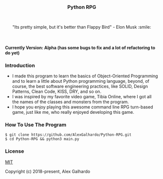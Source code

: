 <br>
<h3 align="center">Python RPG</h3>
<br>
<p align="center">"Its pretty simple, but it's better than Flappy Bird" - Elon Musk :smile:</p>
<br>

#### Currently Version: Alpha (has some bugs to fix and a lot of refactoring to do yet)

### Introduction
  - I made this program to learn the basics of Object-Oriented Programming and to learn a little about Python programming language, beyond, of course,  the best software engineering practices, like SOLID, Design Patterns, Clean Code, KISS, DRY, and so on.
  - I was inspired by my favorite video game, Tibia Online, where I got all the names of the classes and monsters from the program.
  - I hope you enjoy playing this awesome command line RPG turn-based game, just like me, who really enjoyed developing this game.


### How To Use The Program

    $ git clone https://github.com/AlexGalhardo/Python-RPG.git
    $ cd Python-RPG && python3 main.py

### License

[MIT](http://opensource.org/licenses/MIT)

Copyright (c) 2018-present, Alex Galhardo